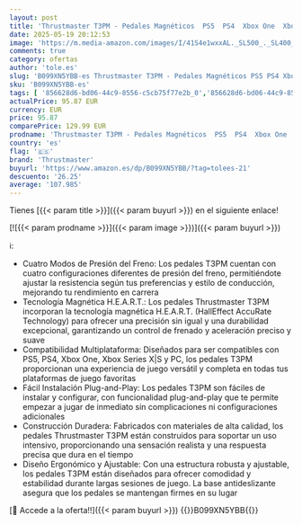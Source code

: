 ```yaml
---
layout: post
title: 'Thrustmaster T3PM - Pedales Magnéticos  PS5  PS4  Xbox One  Xbox Series X|S  PC'
date: 2025-05-19 20:12:53
image: 'https://m.media-amazon.com/images/I/41S4e1wxxAL._SL500_._SL400_.jpg'
comments: true
category: ofertas
author: 'tole.es'
slug: 'B099XN5YBB-es Thrustmaster T3PM - Pedales Magnéticos PS5 PS4 Xbox One...'
sku: 'B099XN5YBB-es'
tags: [ '856628d6-bd06-44c9-8556-c5cb75f77e2b_0','856628d6-bd06-44c9-8556-c5cb75f77e2b_3701','Accesorios','Accesorios para Juegos PC','Arborist Merchandising Root','Juegos y Accesorios para PC','Mandos de juego para PC','Self Service','Special Features Stores','Videojuegos','ps4','ps5','thrustmaster','xbox','🇪🇸', ]
actualPrice: 95.87 EUR
currency: EUR
price: 95.87
comparePrice: 129.99 EUR
prodname: 'Thrustmaster T3PM - Pedales Magnéticos  PS5  PS4  Xbox One  Xbox Series X|S  PC'
country: 'es'
flag: '🇪🇸'
brand: 'Thrustmaster'
buyurl: 'https://www.amazon.es/dp/B099XN5YBB/?tag=tolees-21'
descuento: '26.25'
average: '107.985'
---
```


Tienes [{{< param title >}}]({{< param buyurl >}}) en el siguiente enlace!

[![{{< param prodname >}}]({{< param image >}})]({{< param buyurl >}})

ℹ️:

- Cuatro Modos de Presión del Freno: Los pedales T3PM cuentan con cuatro configuraciones diferentes de presión del freno, permitiéndote ajustar la resistencia según tus preferencias y estilo de conducción, mejorando tu rendimiento en carrera
- Tecnología Magnética H.E.A.R.T.: Los pedales Thrustmaster T3PM incorporan la tecnología magnética H.E.A.R.T. (HallEffect AccuRate Technology) para ofrecer una precisión sin igual y una durabilidad excepcional, garantizando un control de frenado y aceleración preciso y suave
- Compatibilidad Multiplataforma: Diseñados para ser compatibles con PS5, PS4, Xbox One, Xbox Series X|S y PC, los pedales T3PM proporcionan una experiencia de juego versátil y completa en todas tus plataformas de juego favoritas
- Fácil Instalación Plug-and-Play: Los pedales T3PM son fáciles de instalar y configurar, con funcionalidad plug-and-play que te permite empezar a jugar de inmediato sin complicaciones ni configuraciones adicionales
- Construcción Duradera: Fabricados con materiales de alta calidad, los pedales Thrustmaster T3PM están construidos para soportar un uso intensivo, proporcionando una sensación realista y una respuesta precisa que dura en el tiempo
- Diseño Ergonómico y Ajustable: Con una estructura robusta y ajustable, los pedales T3PM están diseñados para ofrecer comodidad y estabilidad durante largas sesiones de juego. La base antideslizante asegura que los pedales se mantengan firmes en su lugar

[🛒 Accede a la oferta!!]({{< param buyurl >}})
{{<world>}}B099XN5YBB{{</world>}}
